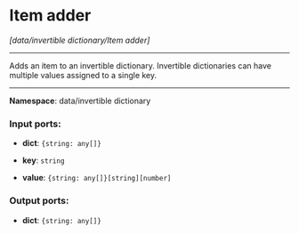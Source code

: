 # Item adder

_[data/invertible dictionary/Item adder]_

---

Adds an item to an invertible dictionary. Invertible dictionaries can have multiple values assigned to a single key.

---

__Namespace__: data/invertible dictionary

### Input ports:

* __dict__: ` {string: any[]} `


* __key__: ` string `


* __value__: ` {string: any[]}[string][number] `

### Output ports:

* __dict__: ` {string: any[]} `

